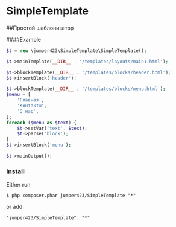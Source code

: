 # SimpleTemplate
##Простой шаблонизатор

####Example

```php
$t = new \jumper423\SimpleTemplate\SimpleTemplate();

$t->mainTemplate(__DIR__ . '/templates/layouts/main1.html');

$t->blockTemplate(__DIR__ . '/templates/blocks/header.html');
$t->insertBlock('header');

$t->blockTemplate(__DIR__ . '/templates/blocks/menu.html');
$menu = [
    'Главная',
    'Контакты',
    'О нас',
];
foreach ($menu as $text) {
    $t->setVar('text', $text);
    $t->parse('block');
}
$t->insertBlock('menu');

$t->mainOutput();
```

### Install

Either run

```
$ php composer.phar jumper423/SimpleTemplate "*"
```

or add

```
"jumper423/SimpleTemplate": "*"
```

